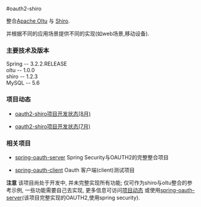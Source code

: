 #oauth2-shiro


整合<a href="http://oltu.apache.org/">Apache Oltu</a> 与 <a href="http://shiro.apache.org/">Shiro</a>.

并根据不同的应用场景提供不同的实现(如web场景,移动设备).

<div>
    <h3>主要技术及版本</h3>
    Spring -- 3.2.2.RELEASE
    <br/>
    oltu  -- 1.0.0
    <br/>
    shiro -- 1.2.3
    <br/>
    MySQL -- 5.6
</div>

<div id="trend">
    <h3>项目动态</h3>
    <ul>
        <li><p><a href="http://andaily.com/blog/?p=325">oauth2-shiro项目开发状态(8月)</a></p></li>
        <li><p><a href="http://andaily.com/blog/?p=312">oauth2-shiro项目开发状态(7月)</a></p></li>
    </ul>
</div>

<div>
    <h3>相关项目</h3>
    <ul>
        <li><p><a href="http://git.oschina.net/shengzhao/spring-oauth-server">spring-oauth-server</a> Spring Security与OAUTH2的完整整合项目</p></li>
        <li><p><a href="http://git.oschina.net/mkk/spring-oauth-client">spring-oauth-client</a> Oauth 客户端(client)测试项目</p></li>
    </ul>
</div>

<div>
    <strong>注意</strong> 该项目尚处于开发中, 并未完整实现所有功能; 仅可作为shiro与oltu整合的参考示例, 一些功能需要自己去实现, 更多信息可访问<a href="#trend">项目动态</a>
    或使用<a href="http://git.oschina.net/shengzhao/spring-oauth-server">spring-oauth-server</a>(该项目完整实现的OAUTH2,使用spring security).
</div>
